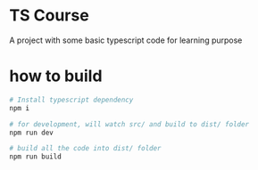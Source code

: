 # TS Course
A project with some basic typescript code for learning purpose

# how to build
```sh
# Install typescript dependency
npm i

# for development, will watch src/ and build to dist/ folder
npm run dev

# build all the code into dist/ folder
npm run build
```
